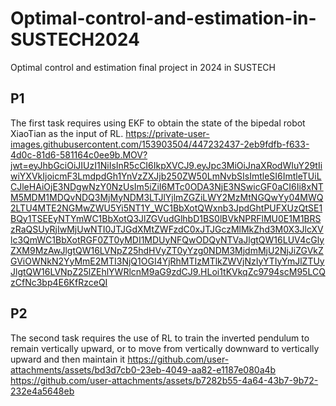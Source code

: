 # Optimal-control-and-estimation-in-SUSTECH2024
Optimal control and estimation final project in 2024 in SUSTECH

## P1
The first task requires using EKF to obtain the state of the bipedal robot XiaoTian as the input of RL.
https://private-user-images.githubusercontent.com/153903504/447232437-2eb9fdfb-f633-4d0c-81d6-581164c0ee9b.MOV?jwt=eyJhbGciOiJIUzI1NiIsInR5cCI6IkpXVCJ9.eyJpc3MiOiJnaXRodWIuY29tIiwiYXVkIjoicmF3LmdpdGh1YnVzZXJjb250ZW50LmNvbSIsImtleSI6ImtleTUiLCJleHAiOjE3NDgwNzY0NzUsIm5iZiI6MTc0ODA3NjE3NSwicGF0aCI6Ii8xNTM5MDM1MDQvNDQ3MjMyNDM3LTJlYjlmZGZiLWY2MzMtNGQwYy04MWQ2LTU4MTE2NGMwZWU5Yi5NT1Y_WC1BbXotQWxnb3JpdGhtPUFXUzQtSE1BQy1TSEEyNTYmWC1BbXotQ3JlZGVudGlhbD1BS0lBVkNPRFlMU0E1M1BRSzRaQSUyRjIwMjUwNTI0JTJGdXMtZWFzdC0xJTJGczMlMkZhd3M0X3JlcXVlc3QmWC1BbXotRGF0ZT0yMDI1MDUyNFQwODQyNTVaJlgtQW16LUV4cGlyZXM9MzAwJlgtQW16LVNpZ25hdHVyZT0yYzg0NDM3MjdmMjU2NjJiZGVkZGViOWNkN2YyMmE2MTI3NjQ1OGI4YjRhMTIzMTlkZWVjNzIyYTIyYmJlZTUyJlgtQW16LVNpZ25lZEhlYWRlcnM9aG9zdCJ9.HLoi1tKVkqZc9794scM95LCQzCfNc3bp4E6KfRzceQI

## P2
The second task requires the use of RL to train the inverted pendulum to remain vertically upward, or to move from vertically downward to vertically upward and then maintain it
https://github.com/user-attachments/assets/bd3d7cb0-23eb-4049-aa82-e1187e080a4b
https://github.com/user-attachments/assets/b7282b55-4a64-43b7-9b72-232e4a5648eb
